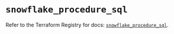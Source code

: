 # `snowflake_procedure_sql`

Refer to the Terraform Registry for docs: [`snowflake_procedure_sql`](https://registry.terraform.io/providers/snowflake-labs/snowflake/1.0.0/docs/resources/procedure_sql).
